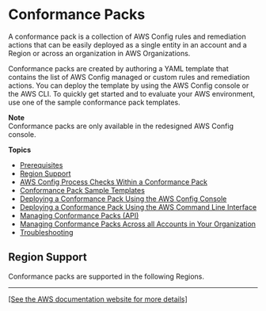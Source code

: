 # Conformance Packs<a name="conformance-packs"></a>

A conformance pack is a collection of AWS Config rules and remediation actions that can be easily deployed as a single entity in an account and a Region or across an organization in AWS Organizations\.

Conformance packs are created by authoring a YAML template that contains the list of AWS Config managed or custom rules and remediation actions\. You can deploy the template by using the AWS Config console or the AWS CLI\. To quickly get started and to evaluate your AWS environment, use one of the sample conformance pack templates\.

**Note**  
Conformance packs are only available in the redesigned AWS Config console\.

**Topics**
+ [Prerequisites](cpack-prerequisites.md)
+ [Region Support](#conformance-packs-regions)
+ [AWS Config Process Checks Within a Conformance Pack](process-checks.md)
+ [Conformance Pack Sample Templates](conformancepack-sample-templates.md)
+ [Deploying a Conformance Pack Using the AWS Config Console](conformance-pack-console.md)
+ [Deploying a Conformance Pack Using the AWS Command Line Interface](conformance-pack-cli.md)
+ [Managing Conformance Packs \(API\)](conformance-pack-apis.md)
+ [Managing Conformance Packs Across all Accounts in Your Organization](conformance-pack-organization-apis.md)
+ [Troubleshooting](troubleshooting-conformance-pack.md)

## Region Support<a name="conformance-packs-regions"></a>

Conformance packs are supported in the following Regions\.


****  
[\[See the AWS documentation website for more details\]](http://docs.aws.amazon.com/config/latest/developerguide/conformance-packs.html)